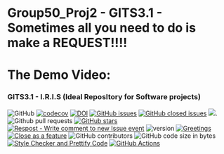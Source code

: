 # Group50_Proj2 - GITS3.1 - Sometimes all you need to do is make a REQUEST!!!!

# The Demo Video:

### GITS3.1 - I.R.I.S (Ideal ReposItory for Software projects)

![GitHub](https://img.shields.io/github/license/psvkaushik/Group50_Proj2)
[![codecov](https://codecov.io/gh/psvkaushik/Group50_Proj2/branch/master/graph/badge.svg?token=I3KHGTAQLU)](https://codecov.io/gh/psvkaushik/Group50_Proj2)
[![DOI](https://zenodo.org/badge/428784754.svg)](https://zenodo.org/badge/latestdoi/428784754)
[![GitHub issues](https://img.shields.io/github/issues/psvkaushik/Group50_Proj2)](https://github.com/psvkaushik/Group50_Proj2/issues?q=is%3Aopen+is%3Aissue)
[![GitHub closed issues](https://img.shields.io/github/issues-closed/psvkaushik/Group50_Proj2)](https://github.com/psvkaushik/Group50_Proj2/issues?q=is%3Aissue+is%3Aclosed)
[![](https://tokei.rs/b1/github/psvkaushik/Group50_Proj2)](https://github.com/psvkaushik/Group50_Proj2).
![Github pull requests](https://img.shields.io/github/issues-pr/psvkaushik/Group50_Proj2)
[![GitHub stars](https://badgen.net/github/stars/psvkaushik/Group50_Proj2)](https://badgen.net/github/stars/psvkaushik/Group50_Proj2)
[![Respost - Write comment to new Issue event](https://github.com/psvkaushik/Group50_Proj2/actions/workflows/Respost.yml/badge.svg)](https://github.com/psvkaushik/Group50_Proj2/actions/workflows/Respost.yml)
![version](https://img.shields.io/badge/version-1.1-blue)
[![Greetings](https://github.com/psvkaushik/Group50_Proj2/actions/workflows/greetings.yml/badge.svg)](https://github.com/psvkaushik/Group50_Proj2/actions/workflows/greetings.yml)
[![Close as a feature](https://github.com/psvkaushik/Group50_Proj2/actions/workflows/close_as_a_feature.yml/badge.svg)](https://github.com/psvkaushik/Group50_Proj2/actions/workflows/close_as_a_feature.yml)
![GitHub contributors](https://img.shields.io/github/contributors/psvkaushik/Group50_Proj2)
![GitHub code size in bytes](https://img.shields.io/github/languages/code-size/psvkaushik/Group50_Proj2)
[![Style Checker and Prettify Code](https://github.com/psvkaushik/Group50_Proj2/actions/workflows/Style_Checker_and_Prettify_Code.yml/badge.svg)](https://github.com/psvkaushik/Group50_Proj2/actions/workflows/Style_Checker_and_Prettify_Code.yml)
[![GitHub Actions](https://github.com/psvkaushik/Group50_Proj2/actions/workflows/build_test.yaml/badge.svg)](https://github.com/psvkaushik/Group50_Proj2/actions/workflows/build_test.yaml)
